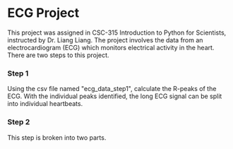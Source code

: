 # ECG Project
This project was assigned in CSC-315 Introduction to Python for Scientists, instructed by Dr. Liang Liang. The project involves the data from an electrocardiogram (ECG) which monitors electrical activity in the heart.  There are two steps to this project.

### Step 1
Using the csv file named "ecg_data_step1", calculate the R-peaks of the ECG.  With the individual peaks identified, the long ECG signal can be split into individual heartbeats.

### Step 2
This step is broken into two parts.  
